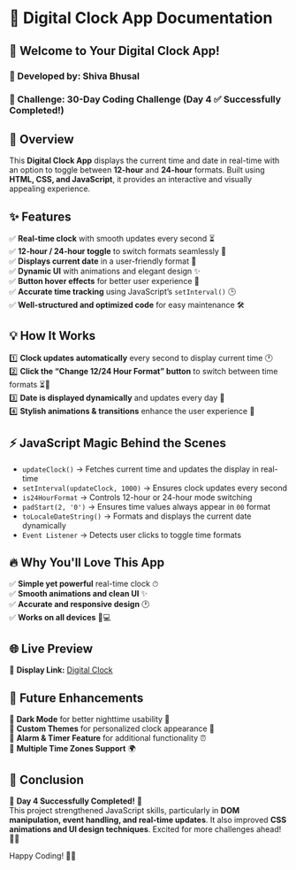 # 📝 Digital Clock App Documentation

## 🚀 Welcome to Your Digital Clock App!
### 🌟 Developed by: Shiva Bhusal
### 🎯 Challenge: 30-Day Coding Challenge (Day 4 ✅ Successfully Completed!)

## 🌟 Overview
This **Digital Clock App** displays the current time and date in real-time with an option to toggle between **12-hour** and **24-hour** formats. Built using **HTML, CSS, and JavaScript**, it provides an interactive and visually appealing experience.

## ✨ Features
✅ **Real-time clock** with smooth updates every second ⏳  
✅ **12-hour / 24-hour toggle** to switch formats seamlessly 🔄  
✅ **Displays current date** in a user-friendly format 📅  
✅ **Dynamic UI** with animations and elegant design ✨  
✅ **Button hover effects** for better user experience 🎨  
✅ **Accurate time tracking** using JavaScript’s `setInterval()` 🕒  
✅ **Well-structured and optimized code** for easy maintenance 🛠️  

## 💡 How It Works
1️⃣ **Clock updates automatically** every second to display current time 🕐  
2️⃣ **Click the “Change 12/24 Hour Format” button** to switch between time formats ⏳🔄  
3️⃣ **Date is displayed dynamically** and updates every day 📅  
4️⃣ **Stylish animations & transitions** enhance the user experience 🎨  

## ⚡ JavaScript Magic Behind the Scenes
- `updateClock()` → Fetches current time and updates the display in real-time  
- `setInterval(updateClock, 1000)` → Ensures clock updates every second  
- `is24HourFormat` → Controls 12-hour or 24-hour mode switching  
- `padStart(2, '0')` → Ensures time values always appear in `00` format  
- `toLocaleDateString()` → Formats and displays the current date dynamically  
- `Event Listener` → Detects user clicks to toggle time formats  

## 🔥 Why You'll Love This App
✅ **Simple yet powerful** real-time clock ⏱  
✅ **Smooth animations and clean UI** ✨  
✅ **Accurate and responsive design** 🕐  
✅ **Works on all devices** 📱💻  

## 🌐 Live Preview
🔗 **Display Link:** [Digital Clock](https://digitalclock.bhusalshiva.com.np/)  

## 🔮 Future Enhancements
🚀 **Dark Mode** for better nighttime usability 🌙  
🚀 **Custom Themes** for personalized clock appearance 🎨  
🚀 **Alarm & Timer Feature** for additional functionality ⏰  
🚀 **Multiple Time Zones Support** 🌍  

## 🎉 Conclusion
🌟 **Day 4 Successfully Completed!** 🌟  
This project strengthened JavaScript skills, particularly in **DOM manipulation, event handling, and real-time updates**. It also improved **CSS animations and UI design techniques**. Excited for more challenges ahead! 🚀💪  

Happy Coding! 🎯🔥  
